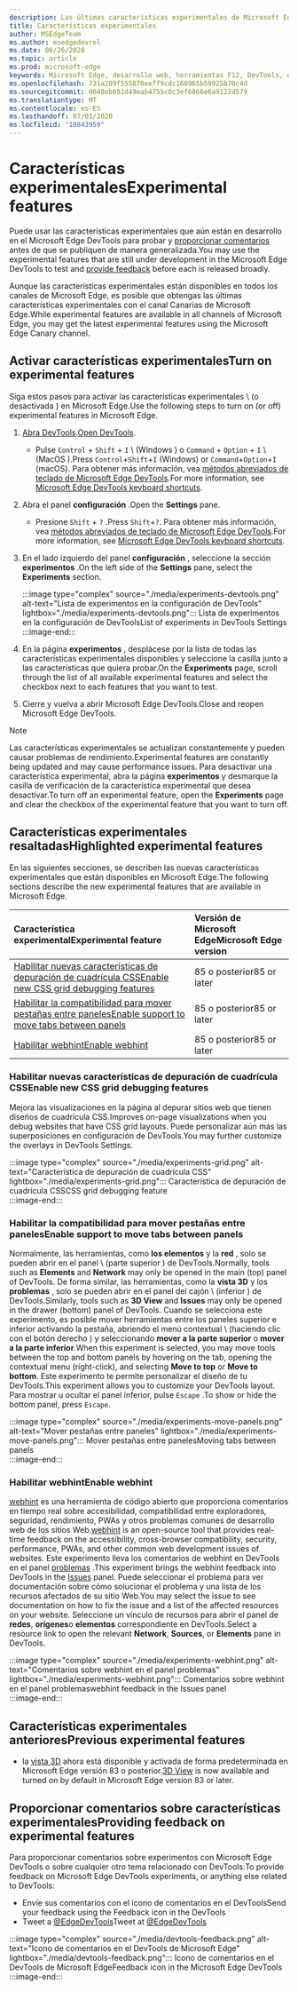 ```yaml
---
description: Las últimas características experimentales de Microsoft Edge DevTools
title: Características experimentales
author: MSEdgeTeam
ms.author: msedgedevrel
ms.date: 06/26/2020
ms.topic: article
ms.prod: microsoft-edge
keywords: Microsoft Edge, desarrollo web, herramientas F12, DevTools, experimento
ms.openlocfilehash: 731a289f555870eeff9cdc160965b59925b70c4d
ms.sourcegitcommit: 0048eb692d49eab4755c0c3ef6866e6a9122d579
ms.translationtype: MT
ms.contentlocale: es-ES
ms.lasthandoff: 07/01/2020
ms.locfileid: "10843959"
---
```

# <span data-ttu-id="681d5-104">Características experimentales</span><span class="sxs-lookup"><span data-stu-id="681d5-104">Experimental features</span></span>  

<span data-ttu-id="681d5-105">Puede usar las características experimentales que aún están en desarrollo en el Microsoft Edge DevTools para probar y [proporcionar comentarios](#providing-feedback-on-experimental-features) antes de que se publiquen de manera generalizada.</span><span class="sxs-lookup"><span data-stu-id="681d5-105">You may use the experimental features that are still under development in the Microsoft Edge DevTools to test and [provide feedback](#providing-feedback-on-experimental-features) before each is released broadly.</span></span>  

<span data-ttu-id="681d5-106">Aunque las características experimentales están disponibles en todos los canales de Microsoft Edge, es posible que obtengas las últimas características experimentales con el canal Canarias de Microsoft Edge.</span><span class="sxs-lookup"><span data-stu-id="681d5-106">While experimental features are available in all channels of Microsoft Edge, you may get the latest experimental features using the Microsoft Edge Canary channel.</span></span>  

## <span data-ttu-id="681d5-107">Activar características experimentales</span><span class="sxs-lookup"><span data-stu-id="681d5-107">Turn on experimental features</span></span>  

<span data-ttu-id="681d5-108">Siga estos pasos para activar las características experimentales \ (o desactivada \) en Microsoft Edge.</span><span class="sxs-lookup"><span data-stu-id="681d5-108">Use the following steps to turn on \(or off\) experimental features in Microsoft Edge.</span></span>  

1.  <span data-ttu-id="681d5-109">[Abra DevTools][DevtoolsOpen].</span><span class="sxs-lookup"><span data-stu-id="681d5-109">[Open DevTools][DevtoolsOpen].</span></span>  
     *   <span data-ttu-id="681d5-110">Pulse `Control` + `Shift` + `I` \ (Windows \) o `Command` + `Option` + `I` \ (MacOS \).</span><span class="sxs-lookup"><span data-stu-id="681d5-110">Press `Control`+`Shift`+`I` \(Windows\) or `Command`+`Option`+`I` \(macOS\).</span></span>  <span data-ttu-id="681d5-111">Para obtener más información, vea [métodos abreviados de teclado de Microsoft Edge DevTools][DevToolsShortcuts].</span><span class="sxs-lookup"><span data-stu-id="681d5-111">For more information, see [Microsoft Edge DevTools keyboard shortcuts][DevToolsShortcuts].</span></span>  
1.  <span data-ttu-id="681d5-112">Abra el panel **configuración** .</span><span class="sxs-lookup"><span data-stu-id="681d5-112">Open the **Settings** pane.</span></span>  
    *   <span data-ttu-id="681d5-113">Presione `Shift` + `?` .</span><span class="sxs-lookup"><span data-stu-id="681d5-113">Press `Shift`+`?`.</span></span>  <span data-ttu-id="681d5-114">Para obtener más información, vea [métodos abreviados de teclado de Microsoft Edge DevTools][DevToolsShortcuts].</span><span class="sxs-lookup"><span data-stu-id="681d5-114">For more information, see [Microsoft Edge DevTools keyboard shortcuts][DevToolsShortcuts].</span></span>  
1.  <span data-ttu-id="681d5-115">En el lado izquierdo del panel **configuración** , seleccione la sección **experimentos** .</span><span class="sxs-lookup"><span data-stu-id="681d5-115">On the left side of the **Settings** pane, select the **Experiments** section.</span></span>  
    
    :::image type="complex" source="./media/experiments-devtools.png" alt-text="Lista de experimentos en la configuración de DevTools" lightbox="./media/experiments-devtools.png":::
       <span data-ttu-id="681d5-117">Lista de experimentos en la configuración de DevTools</span><span class="sxs-lookup"><span data-stu-id="681d5-117">List of experiments in DevTools Settings</span></span>  
    :::image-end:::  
    
1.  <span data-ttu-id="681d5-118">En la página **experimentos** , desplácese por la lista de todas las características experimentales disponibles y seleccione la casilla junto a las características que quiera probar.</span><span class="sxs-lookup"><span data-stu-id="681d5-118">On the **Experiments** page, scroll through the list of all available experimental features and select the checkbox next to each features that you want to test.</span></span>  
1.  <span data-ttu-id="681d5-119">Cierre y vuelva a abrir Microsoft Edge DevTools.</span><span class="sxs-lookup"><span data-stu-id="681d5-119">Close and reopen Microsoft Edge DevTools.</span></span>  

> [!NOTE]
> <span data-ttu-id="681d5-120">Las características experimentales se actualizan constantemente y pueden causar problemas de rendimiento.</span><span class="sxs-lookup"><span data-stu-id="681d5-120">Experimental features are constantly being updated and may cause performance issues.</span></span>  <span data-ttu-id="681d5-121">Para desactivar una característica experimental, abra la página **experimentos** y desmarque la casilla de verificación de la característica experimental que desea desactivar.</span><span class="sxs-lookup"><span data-stu-id="681d5-121">To turn off an experimental feature, open the **Experiments** page and clear the checkbox of the experimental feature that you want to turn off.</span></span>  

## <span data-ttu-id="681d5-122">Características experimentales resaltadas</span><span class="sxs-lookup"><span data-stu-id="681d5-122">Highlighted experimental features</span></span>  

<span data-ttu-id="681d5-123">En las siguientes secciones, se describen las nuevas características experimentales que están disponibles en Microsoft Edge.</span><span class="sxs-lookup"><span data-stu-id="681d5-123">The following sections describe the new experimental features that are available in Microsoft Edge.</span></span>  

| <span data-ttu-id="681d5-124">Característica experimental</span><span class="sxs-lookup"><span data-stu-id="681d5-124">Experimental feature</span></span> | <span data-ttu-id="681d5-125">Versión de Microsoft Edge</span><span class="sxs-lookup"><span data-stu-id="681d5-125">Microsoft Edge version</span></span> |  
|:--- |:--- |  
| [<span data-ttu-id="681d5-126">Habilitar nuevas características de depuración de cuadrícula CSS</span><span class="sxs-lookup"><span data-stu-id="681d5-126">Enable new CSS grid debugging features</span></span>](#enable-new-css-grid-debugging-features) | <span data-ttu-id="681d5-127">85 o posterior</span><span class="sxs-lookup"><span data-stu-id="681d5-127">85 or later</span></span> |  
| [<span data-ttu-id="681d5-128">Habilitar la compatibilidad para mover pestañas entre paneles</span><span class="sxs-lookup"><span data-stu-id="681d5-128">Enable support to move tabs between panels</span></span>](#enable-support-to-move-tabs-between-panels) | <span data-ttu-id="681d5-129">85 o posterior</span><span class="sxs-lookup"><span data-stu-id="681d5-129">85 or later</span></span> |  
| [<span data-ttu-id="681d5-130">Habilitar webhint</span><span class="sxs-lookup"><span data-stu-id="681d5-130">Enable webhint</span></span>](#enable-webhint) | <span data-ttu-id="681d5-131">85 o posterior</span><span class="sxs-lookup"><span data-stu-id="681d5-131">85 or later</span></span> |  

### <span data-ttu-id="681d5-132">Habilitar nuevas características de depuración de cuadrícula CSS</span><span class="sxs-lookup"><span data-stu-id="681d5-132">Enable new CSS grid debugging features</span></span>  

<span data-ttu-id="681d5-133">Mejora las visualizaciones en la página al depurar sitios web que tienen diseños de cuadrícula CSS.</span><span class="sxs-lookup"><span data-stu-id="681d5-133">Improves on-page visualizations when you debug websites that have CSS grid layouts.</span></span>  <span data-ttu-id="681d5-134">Puede personalizar aún más las superposiciones en configuración de DevTools.</span><span class="sxs-lookup"><span data-stu-id="681d5-134">You may further customize the overlays in DevTools Settings.</span></span>  

:::image type="complex" source="./media/experiments-grid.png" alt-text="Característica de depuración de cuadrícula CSS" lightbox="./media/experiments-grid.png":::
   <span data-ttu-id="681d5-136">Característica de depuración de cuadrícula CSS</span><span class="sxs-lookup"><span data-stu-id="681d5-136">CSS grid debugging feature</span></span>  
:::image-end:::  

<!--Available in Microsoft Edge version 85 and later.  -->  

### <span data-ttu-id="681d5-137">Habilitar la compatibilidad para mover pestañas entre paneles</span><span class="sxs-lookup"><span data-stu-id="681d5-137">Enable support to move tabs between panels</span></span>  

<span data-ttu-id="681d5-138">Normalmente, las herramientas, como **los elementos** y la **red** , solo se pueden abrir en el panel \ (parte superior \) de DevTools.</span><span class="sxs-lookup"><span data-stu-id="681d5-138">Normally, tools such as **Elements** and **Network** may only be opened in the main \(top\) panel of DevTools.</span></span>  <span data-ttu-id="681d5-139">De forma similar, las herramientas, como la **vista 3D** y los **problemas** , solo se pueden abrir en el panel del cajón \ (inferior \) de DevTools.</span><span class="sxs-lookup"><span data-stu-id="681d5-139">Similarly, tools such as **3D View** and **Issues** may only be opened in the drawer \(bottom\) panel of DevTools.</span></span>  <span data-ttu-id="681d5-140">Cuando se selecciona este experimento, es posible mover herramientas entre los paneles superior e inferior activando la pestaña, abriendo el menú contextual \ (haciendo clic con el botón derecho \) y seleccionando **mover a la parte superior** o **mover a la parte inferior**.</span><span class="sxs-lookup"><span data-stu-id="681d5-140">When this experiment is selected, you may move tools between the top and bottom panels by hovering on the tab, opening the contextual menu \(right-click\), and selecting **Move to top** or **Move to bottom**.</span></span>   <span data-ttu-id="681d5-141">Este experimento te permite personalizar el diseño de tu DevTools.</span><span class="sxs-lookup"><span data-stu-id="681d5-141">This experiment allows you to customize your DevTools layout.</span></span>  <span data-ttu-id="681d5-142">Para mostrar u ocultar el panel inferior, pulse `Escape` .</span><span class="sxs-lookup"><span data-stu-id="681d5-142">To show or hide the bottom panel, press `Escape`.</span></span>  

:::image type="complex" source="./media/experiments-move-panels.png" alt-text="Mover pestañas entre paneles" lightbox="./media/experiments-move-panels.png":::
   <span data-ttu-id="681d5-144">Mover pestañas entre paneles</span><span class="sxs-lookup"><span data-stu-id="681d5-144">Moving tabs between panels</span></span>  
:::image-end:::  

<!--Available in Microsoft Edge version 85 and later.  -->  

### <span data-ttu-id="681d5-145">Habilitar webhint</span><span class="sxs-lookup"><span data-stu-id="681d5-145">Enable webhint</span></span>  

<span data-ttu-id="681d5-146">[webhint][WebhintMain] es una herramienta de código abierto que proporciona comentarios en tiempo real sobre accesibilidad, compatibilidad entre exploradores, seguridad, rendimiento, PWAs y otros problemas comunes de desarrollo web de los sitios Web.</span><span class="sxs-lookup"><span data-stu-id="681d5-146">[webhint][WebhintMain] is an open-source tool that provides real-time feedback on the accessibility, cross-browser compatibility, security, performance, PWAs, and other common web development issues of websites.</span></span>  <span data-ttu-id="681d5-147">Este experimento lleva los comentarios de webhint en DevTools en el panel [problemas][DevtoolsIssues] .</span><span class="sxs-lookup"><span data-stu-id="681d5-147">This experiment brings the webhint feedback into DevTools in the [Issues][DevtoolsIssues] panel.</span></span>  <span data-ttu-id="681d5-148">Puede seleccionar el problema para ver documentación sobre cómo solucionar el problema y una lista de los recursos afectados de su sitio Web.</span><span class="sxs-lookup"><span data-stu-id="681d5-148">You may select the issue to see documentation on how to fix the issue and a list of the affected resources on your website.</span></span>  <span data-ttu-id="681d5-149">Seleccione un vínculo de recursos para abrir el panel de **redes**, **orígenes**o **elementos** correspondiente en DevTools.</span><span class="sxs-lookup"><span data-stu-id="681d5-149">Select a resource link to open the relevant **Network**, **Sources**, or **Elements** pane in DevTools.</span></span>  

:::image type="complex" source="./media/experiments-webhint.png" alt-text="Comentarios sobre webhint en el panel problemas" lightbox="./media/experiments-webhint.png":::
   <span data-ttu-id="681d5-151">Comentarios sobre webhint en el panel problemas</span><span class="sxs-lookup"><span data-stu-id="681d5-151">webhint feedback in the Issues panel</span></span>  
:::image-end:::      

<!--Available in Microsoft Edge version 85 and later.  -->  

## <span data-ttu-id="681d5-152">Características experimentales anteriores</span><span class="sxs-lookup"><span data-stu-id="681d5-152">Previous experimental features</span></span>  

*   <span data-ttu-id="681d5-153">la [vista 3D][Devtools3DView] ahora está disponible y activada de forma predeterminada en Microsoft Edge versión 83 o posterior.</span><span class="sxs-lookup"><span data-stu-id="681d5-153">[3D View][Devtools3DView] is now available and turned on by default in Microsoft Edge version 83 or later.</span></span>  

## <span data-ttu-id="681d5-154">Proporcionar comentarios sobre características experimentales</span><span class="sxs-lookup"><span data-stu-id="681d5-154">Providing feedback on experimental features</span></span>  

<span data-ttu-id="681d5-155">Para proporcionar comentarios sobre experimentos con Microsoft Edge DevTools o sobre cualquier otro tema relacionado con DevTools:</span><span class="sxs-lookup"><span data-stu-id="681d5-155">To provide feedback on Microsoft Edge DevTools experiments, or anything else related to DevTools:</span></span>  

*   <span data-ttu-id="681d5-156">Envíe sus comentarios con el icono de comentarios en el DevTools</span><span class="sxs-lookup"><span data-stu-id="681d5-156">Send your feedback using the Feedback icon in the DevTools</span></span>  
*   <span data-ttu-id="681d5-157">Tweet a [@EdgeDevTools][TwitterEdgedevtools]</span><span class="sxs-lookup"><span data-stu-id="681d5-157">Tweet at [@EdgeDevTools][TwitterEdgedevtools]</span></span>  

:::image type="complex" source="./media/devtools-feedback.png" alt-text="Icono de comentarios en el DevTools de Microsoft Edge" lightbox="./media/devtools-feedback.png":::
   <span data-ttu-id="681d5-159">Icono de comentarios en el DevTools de Microsoft Edge</span><span class="sxs-lookup"><span data-stu-id="681d5-159">Feedback icon in the Microsoft Edge DevTools</span></span>  
:::image-end:::  

<!-- links -->  

[Devtools3DView]: ./3D-view.md "Vista 3D | Microsoft docs"  
[DevtoolsIssues]: ./issues/index.md "Buscar y solucionar problemas con la herramienta de problemas de Microsoft Edge DevTools | Microsoft docs"  
[DevToolsShortcuts]: ./shortcuts.md "Métodos abreviados de teclado de Microsoft Edge DevTools-Microsoft docs"  
[DevtoolsOpen]: ./open.md "Abrir Microsoft Edge DevTools | Microsoft docs"  

[TwitterEdgedevtools]: https://www.twitter.com/EdgeDevTools "Microsoft Edge DevTools | Twitter"  

[WebhintMain]: https://webhint.io "sugerencia" 
